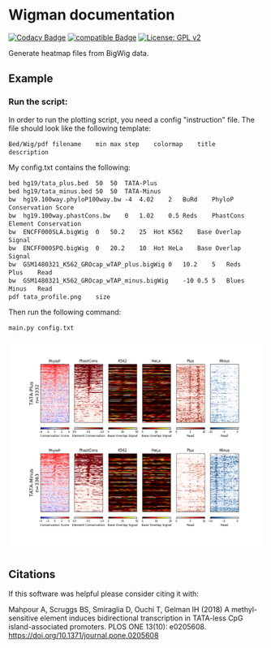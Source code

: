 
Wigman documentation
====================


[![Codacy Badge](https://api.codacy.com/project/badge/Grade/f6a4d63a2ad542668a70fbab55b320b2)](https://www.codacy.com/app/AminMahpour/Wigman?utm_source=github.com&amp;utm_medium=referral&amp;utm_content=AminMahpour/Wigman&amp;utm_campaign=Badge_Grade)
[![compatible Badge](https://img.shields.io/badge/Compatible-3.6-red.svg)](https://www.python.org/downloads/release/python-360/)
[![License: GPL v2](https://img.shields.io/badge/License-GPL%20v2-blue.svg)](LICENSE)



Generate heatmap files from BigWig data.

## Example
### Run the script:
In order to run the plotting script, you need a config "instruction" file. The file
 should look like the following template:
```
Bed/Wig/pdf filename    min max step    colormap    title   description
```

My config.txt contains the following:
```
bed	hg19/tata_plus.bed	50	50	TATA-Plus
bed	hg19/tata_minus.bed	50	50	TATA-Minus
bw	hg19.100way.phyloP100way.bw	-4	4.02	2	BuRd	PhyloP	Conservation Score
bw	hg19.100way.phastCons.bw	0	1.02	0.5	Reds	PhastCons	Element Conservation
bw	ENCFF000SLA.bigWig	0	50.2	25	Hot	K562	Base Overlap Signal
bw	ENCFF000SPQ.bigWig	0	20.2	10	Hot	HeLa 	Base Overlap Signal
bw	GSM1480321_K562_GROcap_wTAP_plus.bigWig	0	10.2	5	Reds	Plus	Read
bw	GSM1480321_K562_GROcap_wTAP_minus.bigWig	-10	0.5	5	Blues	Minus	Read
pdf	tata_profile.png	size
```

Then run the following command:

```
main.py config.txt
```


![Sample Image](Docs/Images/tata_profile.png "Wigman sample output")


Citations
---------

If this software was helpful please consider citing it with:

Mahpour A, Scruggs BS, Smiraglia D, Ouchi T, Gelman IH (2018) A methyl-sensitive element induces bidirectional transcription in TATA-less CpG island-associated promoters. PLOS ONE 13(10): e0205608. https://doi.org/10.1371/journal.pone.0205608 
